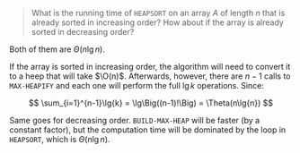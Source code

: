 > What is the running time of `HEAPSORT` on an array $A$ of length $n$ that is
> already sorted in increasing order? How about if the array is already sorted
> in decreasing order?

Both of them are $\Theta(n\lg{n})$.

If the array is sorted in increasing order, the algorithm will need to convert
it to a heep that will take $\O(n)$. Afterwards, however, there are $n-1$ calls
to `MAX-HEAPIFY` and each one will perform the full $\lg{k}$ operations. Since:

$$ \sum_{i=1}^{n-1}\lg{k} = \lg\Big((n-1)!\Big) = \Theta(n\lg{n}) $$

Same goes for decreasing order. `BUILD-MAX-HEAP` will be faster (by a constant
factor), but the computation time will be dominated by the loop in `HEAPSORT`,
which is $\Theta(n\lg{n})$.
